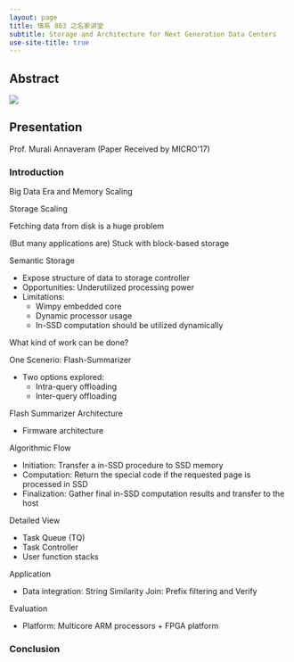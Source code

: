 ```yaml
---
layout: page
title: 情系 863 之名家讲堂
subtitle: Storage and Architecture for Next Generation Data Centers
use-site-title: true
---
```


## Abstract

![](storage-arch-next-generation-data-center.jpeg)

## Presentation

Prof. Murali Annaveram (Paper Received by MICRO'17)

### Introduction

Big Data Era and Memory Scaling

Storage Scaling

Fetching data from disk is a huge problem

(But many applications are) Stuck with block-based storage 

Semantic Storage
- Expose structure of data to storage controller
- Opportunities: Underutilized processing power
- Limitations: 
	- Wimpy embedded core
	- Dynamic processor usage
	- In-SSD computation should be utilized dynamically

What kind of work can be done?

One Scenerio: Flash-Summarizer
- Two options explored:	
	- Intra-query offloading
	- Inter-query offloading

Flash Summarizer Architecture
-  Firmware architecture

Algorithmic Flow
- Initiation: Transfer a in-SSD procedure to SSD memory
- Computation: Return the special code if the requested page is processed in SSD 
- Finalization: Gather final in-SSD computation results and transfer to the host

Detailed View
- Task Queue (TQ)
- Task Controller
- User function stacks

Application
- Data integration: String Similarity Join: Prefix filtering and Verify

Evaluation
- Platform: Multicore ARM processors + FPGA platform

### Conclusion



<!-- UY BEGIN -->
<div id="uyan_frame"></div>
<script type="text/javascript" src="http://v2.uyan.cc/code/uyan.js"></script>
<!-- UY END -->



